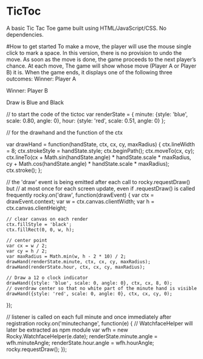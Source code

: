 # TicToc
A basic Tic Tac Toe game built using HTML/JavaScript/CSS. No dependencies.


#How to get started
To make a move, the player will use the mouse single click to mark a space. In this version, there is no provision to undo the move. As soon as the move is done, the game proceeds to the next player’s chance.
At each move, The game will show whose move (Player A or Player B) it is. When the game ends, it displays one of the following three outcomes:
Winner: Player A

Winner: Player B

Draw is Blue and Black

// to start the code of the tictoc
var renderState = {
    minute: {style: 'blue', scale: 0.80, angle: 0},
    hour: {style: 'red', scale: 0.51, angle: 0}
  };

// for the drawhand and the function of the ctx 
  
  var drawHand = function(handState, ctx, cx, cy, maxRadius) {
    ctx.lineWidth = 8;
    ctx.strokeStyle = handState.style;
    ctx.beginPath();
    ctx.moveTo(cx, cy);
    ctx.lineTo(cx + Math.sin(handState.angle) * handState.scale * maxRadius,
               cy + Math.cos(handState.angle) * handState.scale * maxRadius);
    ctx.stroke();
  };

 // the 'draw' event is being emitted after each call to rocky.requestDraw() but
// at most once for each screen update, even if .requestDraw() is called frequently
rocky.on('draw', function(drawEvent) {
    var ctx = drawEvent.context;
    var w = ctx.canvas.clientWidth;
    var h = ctx.canvas.clientHeight;
  
    // clear canvas on each render
    ctx.fillStyle = 'black';
    ctx.fillRect(0, 0, w, h);
  
    // center point
    var cx = w / 2;
    var cy = h / 2;
    var maxRadius = Math.min(w, h - 2 * 10) / 2;
    drawHand(renderState.minute, ctx, cx, cy, maxRadius);
    drawHand(renderState.hour, ctx, cx, cy, maxRadius);
  
    // Draw a 12 o clock indicator
    drawHand({style: 'blue', scale: 0, angle: 0}, ctx, cx, 8, 0);
    // overdraw center so that no white part of the minute hand is visible
    drawHand({style: 'red', scale: 0, angle: 0}, ctx, cx, cy, 0);
  });
  
  // listener is called on each full minute and once immediately after registration
  rocky.on('minutechange', function(e) {
    // WatchfaceHelper will later be extracted as npm module
    var wfh = new Rocky.WatchfaceHelper(e.date);
    renderState.minute.angle = wfh.minuteAngle;
    renderState.hour.angle = wfh.hourAngle;
    rocky.requestDraw();
  });
